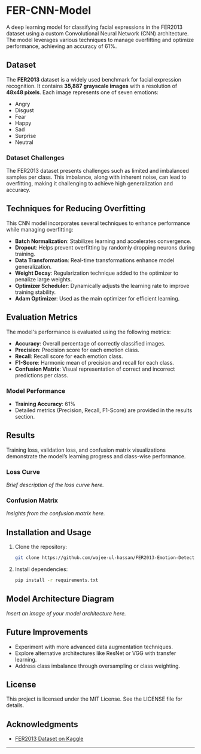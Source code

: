 # FER-CNN-Model

A deep learning model for classifying facial expressions in the FER2013 dataset using a custom Convolutional Neural Network (CNN) architecture. The model leverages various techniques to manage overfitting and optimize performance, achieving an accuracy of 61%.

## Dataset
The **FER2013** dataset is a widely used benchmark for facial expression recognition. It contains **35,887 grayscale images** with a resolution of **48x48 pixels**. Each image represents one of seven emotions:

- Angry
- Disgust
- Fear
- Happy
- Sad
- Surprise
- Neutral

### Dataset Challenges
The FER2013 dataset presents challenges such as limited and imbalanced samples per class. This imbalance, along with inherent noise, can lead to overfitting, making it challenging to achieve high generalization and accuracy.

## Techniques for Reducing Overfitting 
This CNN model incorporates several techniques to enhance performance while managing overfitting:

- **Batch Normalization**: Stabilizes learning and accelerates convergence.
- **Dropout**: Helps prevent overfitting by randomly dropping neurons during training.
- **Data Transformation**: Real-time transformations enhance model generalization.
- **Weight Decay**: Regularization technique added to the optimizer to penalize large weights.
- **Optimizer Scheduler**: Dynamically adjusts the learning rate to improve training stability.
- **Adam Optimizer**: Used as the main optimizer for efficient learning.

## Evaluation Metrics
The model's performance is evaluated using the following metrics:

- **Accuracy**: Overall percentage of correctly classified images.
- **Precision**: Precision score for each emotion class.
- **Recall**: Recall score for each emotion class.
- **F1-Score**: Harmonic mean of precision and recall for each class.
- **Confusion Matrix**: Visual representation of correct and incorrect predictions per class.

### Model Performance
- **Training Accuracy**: 61%
- Detailed metrics (Precision, Recall, F1-Score) are provided in the results section.

## Results
Training loss, validation loss, and confusion matrix visualizations demonstrate the model’s learning progress and class-wise performance.

### Loss Curve
*Brief description of the loss curve here.*

### Confusion Matrix
*Insights from the confusion matrix here.*

## Installation and Usage

1. Clone the repository:
   ```bash
   git clone https://github.com/wajee-ul-hassan/FER2013-Emotion-Detection-CNN
   ```

2. Install dependencies:
   ```bash
   pip install -r requirements.txt
   ```



## Model Architecture Diagram
*Insert an image of your model architecture here.*

## Future Improvements
- Experiment with more advanced data augmentation techniques.
- Explore alternative architectures like ResNet or VGG with transfer learning.
- Address class imbalance through oversampling or class weighting.

## License
This project is licensed under the MIT License. See the LICENSE file for details.

## Acknowledgments
- [FER2013 Dataset on Kaggle](https://www.kaggle.com/datasets/msambare/fer2013)

---

